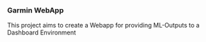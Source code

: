 ### Garmin WebApp
This project aims to create a Webapp for providing ML-Outputs to a Dashboard Environment